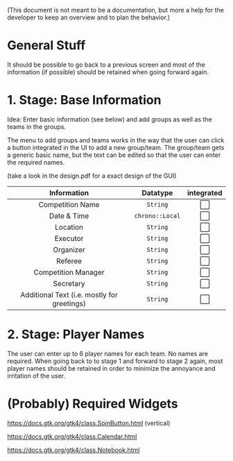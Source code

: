 (This document is not meant to be a documentation, but more a help for the developer to keep an overview and to plan the behavior.)

# General Stuff

It should be possible to go back to a previous screen and most of the information (if possible) should be retained when going forward again.

# 1. Stage: Base Information

Idea: Enter basic information (see below) and add groups as well as the teams in the groups.

The menu to add groups and teams works in the way that the user can click a button integrated in the UI to add a new group/team. The group/team gets a generic basic name, but the text can be edited so that the user can enter the required names.

(take a look in the design.pdf for a exact design of the GUI)

|                 Information                 |    Datatype     | integrated |
| :-----------------------------------------: | :-------------: | :--------: |
|              Competition Name               |    `String`     |     ⬜️      |
|                 Date & Time                 | `chrono::Local` |     ⬜️      |
|                  Location                   |    `String`     |     ⬜️      |
|                  Executor                   |    `String`     |     ⬜️      |
|                  Organizer                  |    `String`     |     ⬜️      |
|                   Referee                   |    `String`     |     ⬜️      |
|             Competition Manager             |    `String`     |     ⬜️      |
|                  Secretary                  |    `String`     |     ⬜️      |
| Additional Text (i.e. mostly for greetings) |    `String`     |     ⬜️      |

# 2. Stage: Player Names

The user can enter up to 6 player names for each team. No names are required.
When going back to to stage 1 and forward to stage 2 again, most player names should be retained in order to minimize the annoyance and irritation of the user.

# (Probably) Required Widgets

https://docs.gtk.org/gtk4/class.SpinButton.html (vertical)

https://docs.gtk.org/gtk4/class.Calendar.html

https://docs.gtk.org/gtk4/class.Notebook.html

